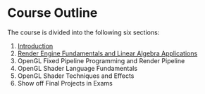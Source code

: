 Course Outline
========================================

The course is divided into the following six sections:

1. [Introduction](../modules/Introduction.md)
2. [Render Engine Fundamentals and Linear Algebra Applications](../modules/Fundamentals.md)
3. OpenGL Fixed Pipeline Programming and Render Pipeline
4. OpenGL Shader Language Fundamentals
5. OpenGL Shader Techniques and Effects
6. Show off Final Projects in Exams
